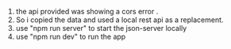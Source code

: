 1. the api provided was showing a cors error .
2. So i copied the data and used a local rest api as a replacement.
3. use "npm run server" to start the json-server locally
4. use "npm run dev" to run the app
